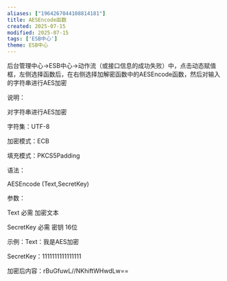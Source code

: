 ```yaml
---
aliases: ["1964267044108814181"]
title: AESEncode函数
created: 2025-07-15
modified: 2025-07-15
tags: ['ESB中心']
theme: ESB中心
---
```


后台管理中心->ESB中心->动作流（或接口信息的成功失败）中，点击动态赋值框，左侧选择函数后，在右侧选择加解密函数中的AESEncode函数，然后对输入的字符串进行AES加密

说明：

对字符串进行AES加密

字符集：UTF-8

加密模式：ECB

填充模式：PKCS5Padding

语法：

AESEncode (Text,SecretKey)

参数：

Text 必需 加密文本

SecretKey 必需 密钥 16位

示例：Text：我是AES加密

SecretKey：1111111111111111

加密后内容：rBuGfuwL//NKhiftWHwdLw==